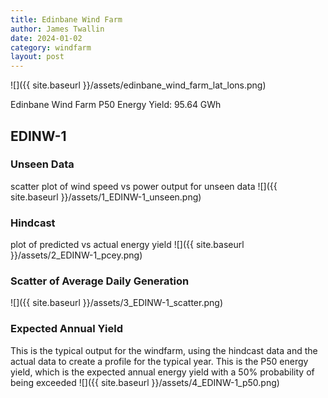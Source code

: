 ```yaml
---
title: Edinbane Wind Farm
author: James Twallin
date: 2024-01-02
category: windfarm
layout: post
---
```

![]({{ site.baseurl }}/assets/edinbane_wind_farm_lat_lons.png)

Edinbane Wind Farm P50 Energy Yield: 95.64 GWh

EDINW-1
-------------
### Unseen Data 
scatter plot of wind speed vs power output for unseen data
![]({{ site.baseurl }}/assets/1_EDINW-1_unseen.png)
### Hindcast 
plot of predicted vs actual energy yield
![]({{ site.baseurl }}/assets/2_EDINW-1_pcey.png)
### Scatter of Average Daily Generation 

![]({{ site.baseurl }}/assets/3_EDINW-1_scatter.png)
### Expected Annual Yield 
This is the typical output for the windfarm, using the hindcast data and the actual data to create a profile for the typical year. This is the P50 energy yield, which is the expected annual energy yield with a 50% probability of being exceeded
![]({{ site.baseurl }}/assets/4_EDINW-1_p50.png)


